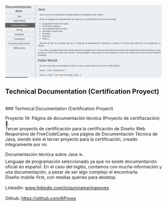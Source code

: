 ![Technical Documentation view](https://github.com/APoves/Responsive-Web-Design/blob/main/14.%20Technical%20documentation/Technical%20documentation%20view%20mq.png)

## Technical Documentation (Certification Proyect)
<br>
### Technical Documentation (Certification Proyect)
<br>


Proyecto 14: Página de documentación técnica (Proyecto de certifiacación) 🎯. 
<br>
Tercer proyecto de certificación para la certificación de Diseño Web Responsivo de FreeCodeCamp, una página de Documentación Técnica de Java, siendo éste el tercer proyecto para la certificación, creado íntegramente por mi.

Documentación técnica sobre Java ☕.
<br>
Lenguaje de programación seleccionado ya que no existe documentación oficial en español. En el caso del inglés, contamos con mucha información y una documentación, a pesar de ser algo complejo el encontrarla.
<br>
Diseño mobile-first, con medias queries para desktop.
<br>
<br>
LinkedIn: www.linkedin.com/in/auroramarinapoves
<br>
<br>
Github: https://github.com/APoves
<br>
<br>
